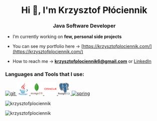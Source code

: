<h1 align="center">Hi 👋, I'm Krzysztof Płóciennik</h1>
<h3 align="center">Java Software Developer</h3>

- I’m currently working on **few, personal side projects**

- You can see my portfolio here -> [https://krzysztofplociennik.com/](https://krzysztofplociennik.com/) 

- How to reach me -> **krzysztofplociennik6@gmail.com** or  <a href="https://www.linkedin.com/in/krzysztof-plociennik" target="_blank" rel="noreferrer"> LinkedIn </a>

<h3 align="left">Languages and Tools that I use:</h3>
<p align="left"> 
  <a href="https://git-scm.com/" target="_blank" rel="noreferrer"> <img src="https://www.vectorlogo.zone/logos/git-scm/git-scm-icon.svg" alt="git" width="40" height="40"/> </a> 
  <a href="https://www.java.com" target="_blank" rel="noreferrer"> <img src="https://raw.githubusercontent.com/devicons/devicon/master/icons/java/java-original.svg" alt="java" width="40" height="40"/> </a> 
  <a href="https://www.mongodb.com/" target="_blank" rel="noreferrer"> <img src="https://raw.githubusercontent.com/devicons/devicon/master/icons/mongodb/mongodb-original-wordmark.svg" alt="mongodb" width="40" height="40"/> </a> 
  <a href="https://www.oracle.com/" target="_blank" rel="noreferrer"> <img src="https://raw.githubusercontent.com/devicons/devicon/master/icons/oracle/oracle-original.svg" alt="oracle" width="40" height="40"/> </a> 
  <a href="https://www.postgresql.org" target="_blank" rel="noreferrer"> <img src="https://raw.githubusercontent.com/devicons/devicon/master/icons/postgresql/postgresql-original-wordmark.svg" alt="postgresql" width="40" height="40"/> </a> 
  <a href="https://spring.io/" target="_blank" rel="noreferrer"> <img src="https://www.vectorlogo.zone/logos/springio/springio-icon.svg" alt="spring" width="40" height="40"/> </a> </p>

<p><img align="center" src="https://github-readme-stats.vercel.app/api/top-langs?username=krzysztofplociennik&show_icons=true&locale=en&layout=compact" alt="krzysztofplociennik" /></p>

<p align="left"> <img src="https://komarev.com/ghpvc/?username=krzysztofplociennik&label=Profile%20views&color=0e75b6&style=flat" alt="krzysztofplociennik" /> </p>
